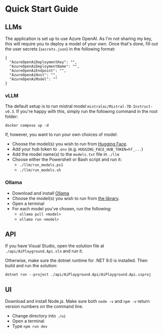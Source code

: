 # Quick Start Guide

## LLMs

The application is set up to use Azure OpenAI. As I'm not sharing my key,
this will require you to deploy a model of your own. Once that's done, fill out
the user secrets (`secrets.json`) in the following format:

```
{
  "AzureOpenAiDeploymentKey": "",
  "AzureOpenAiDeploymentName": "",
  "AzureOpenAiEndpoint": "",
  "AzureOpenAiHost": "",
  "AzureOpenAiModel": ""
}
```

### vLLM

The default setup is to run mistral model `mistralai/Mistral-7B-Instruct-v0.3`.
If you're happy with this, simply run the following command in the root folder:

`docker compose up -d`

If, however, you want to run your own choices of model:

- Choose the model(s) you wish to run from [Hugging Face](huggingface.co).
- Add your hub token to `.env` (e.g. `HUGGING_FACE_HUB_TOKEN=hf_...`)
- Add the model name(s) to the `models.txt` file in `./llm`
- Choose either the Powershell or Bash script and run it:
  - `./llm/run_models.ps1` 
  - `./llm/run_models.sh` 

### Ollama

- Download and install [Ollama](https://ollama.com/)
- Choose the model(s) you wish to run from [the library](https://ollama.com/library).
- Open a terminal
- For each model you've chosen, run the following:
  - `ollama pull <model>`
  - `ollama run <model>`

## API

If you have Visual Studio, open the solution file at
`./api/AiPlayground.Api.sln` and run it.

Otherwise, make sure the dotnet runtime for .NET 9.0 is installed.
Then build and run the solution:

`dotnet run --project ./api/AiPlayground.Api/AiPlayground.Api.csproj`

## UI
Download and install Node.js. Make sure both `node -v` and `npm -v`
return version numbers on the command line.

- Change directory into `./ui`
- Open a terminal
- Type `npm run dev`